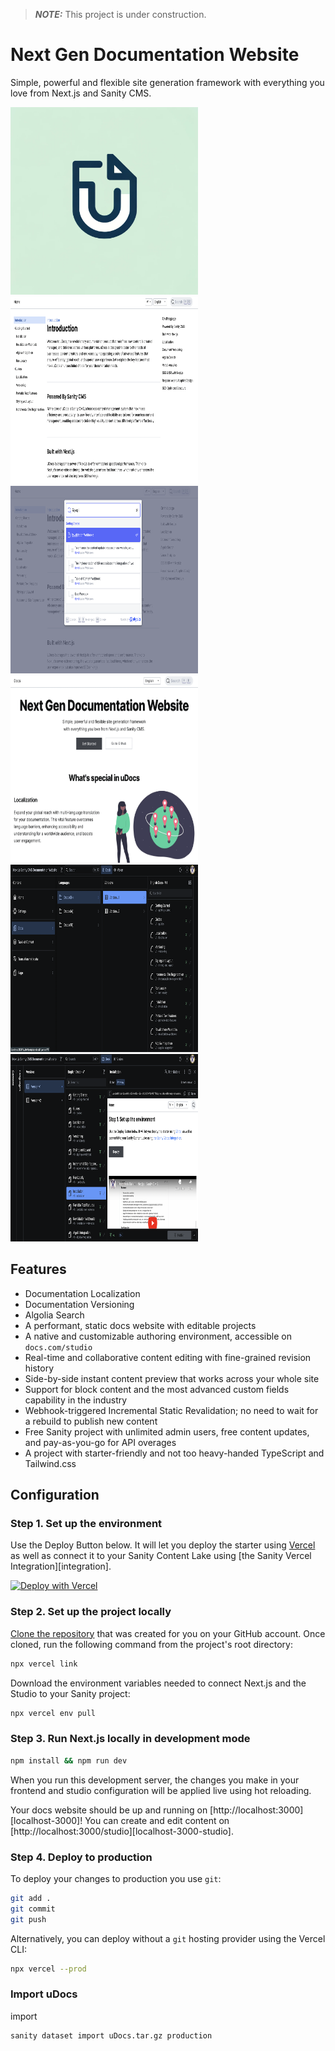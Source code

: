 > **_NOTE:_** This project is under construction.

# Next Gen Documentation Website

Simple, powerful and flexible site generation framework
with everything you love from Next.js and Sanity CMS.

<img src="uDocs.png" alt="uDocs Logo" width="300" height="300"/>
<img src="screenshots/1.png" alt="Introduction Page" width="300" height="300"/>
<img src="screenshots/2.png" alt="Introduction Page" width="300" height="300"/>
<img src="screenshots/3.png" alt="Introduction Page" width="300" height="300"/>
<img src="screenshots/4.png" alt="Introduction Page" width="300" height="300"/>
<img src="screenshots/5.png" alt="Introduction Page" width="300" height="300"/>

## Features

- Documentation Localization
- Documentation Versioning
- Algolia Search
- A performant, static docs website with editable projects
- A native and customizable authoring environment, accessible on `docs.com/studio`
- Real-time and collaborative content editing with fine-grained revision history
- Side-by-side instant content preview that works across your whole site
- Support for block content and the most advanced custom fields capability in the industry
- Webhook-triggered Incremental Static Revalidation; no need to wait for a rebuild to publish new content
- Free Sanity project with unlimited admin users, free content updates, and pay-as-you-go for API overages
- A project with starter-friendly and not too heavy-handed TypeScript and Tailwind.css

## Configuration

### Step 1. Set up the environment

Use the Deploy Button below. It will let you deploy the starter using [Vercel](https://vercel.com?utm_source=github&utm_medium=readme&utm_campaign=next-sanity-example) as well as connect it to your Sanity Content Lake using [the Sanity Vercel Integration][integration].

[![Deploy with Vercel](https://vercel.com/button)](https://vercel.com/new/clone?repository-url=https://github.com/UsmanHaider15/uDocs&project-name=uDocs&repository-name=uDocs&demo-title=uDocs&demo-description=Nextjs+Sanity-powered+Documentation+website+with+built-in+content+editing+and+instant+previews&demo-url=https://u-docs-theta.vercel.app/&demo-image=https://i.ibb.co/ZLNf7kh/uDocs.png&integration-ids=oac_hb2LITYajhRQ0i4QznmKH7gx&external-id=nextjs;template=uDocs)

### Step 2. Set up the project locally

[Clone the repository](https://docs.github.com/en/repositories/creating-and-managing-repositories/cloning-a-repository) that was created for you on your GitHub account. Once cloned, run the following command from the project's root directory:

```bash
npx vercel link
```

Download the environment variables needed to connect Next.js and the Studio to your Sanity project:

```bash
npx vercel env pull
```

### Step 3. Run Next.js locally in development mode

```bash
npm install && npm run dev
```

When you run this development server, the changes you make in your frontend and studio configuration will be applied live using hot reloading.

Your docs website should be up and running on [http://localhost:3000][localhost-3000]! You can create and edit content on [http://localhost:3000/studio][localhost-3000-studio].

### Step 4. Deploy to production

To deploy your changes to production you use `git`:

```bash
git add .
git commit
git push
```

Alternatively, you can deploy without a `git` hosting provider using the Vercel CLI:

```bash
npx vercel --prod
```

### Import uDocs

import

```
sanity dataset import uDocs.tar.gz production
```
